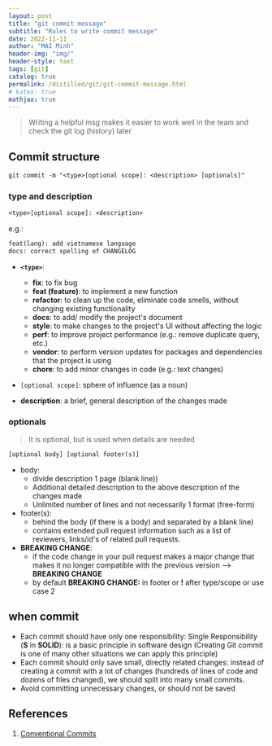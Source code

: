 ```yaml
---
layout: post
title: "git commit message"
subtitle: "Rules to write commit message"
date: 2022-11-11
author: "MAI Minh"
header-img: "img/"
header-style: text
tags: [git]
catalog: true
permalink: /distilled/git/git-commit-message.html
# katex: true
mathjax: true
---
```


> Writing a helpful msg makes it easier to work well in the team and check the git log (history) later

## Commit structure

```txt
git commit -m "<type>[optional scope]: <description> [optionals]"
```

### type and description

```txt
<type>[optional scope]: <description>
```

e.g.:
```txt
feat(lang): add vietnamese language
docs: correct spelling of CHANGELOG
```

- **`<type>`**:
    - **fix**: to fix bug
    - **feat (feature)**: to implement a new function
    - **refactor**: to clean up the code, eliminate code smells, without changing existing functionality
    - **docs**: to add/ modify the project's document
    - **style**: to make changes to the project's UI without affecting the logic
    - **perf**: to improve project performance (e.g.: remove duplicate query, etc.)
    - **vendor**: to perform version updates for packages and dependencies that the project is using
    - **chore**: to add minor changes in code (e.g.: text changes)
- `[optional scope]`: sphere of influence (as a noun)

- **description**: a brief, general description of the changes made
    
### optionals

> It is optional, but is used when details are needed

```txt
[optional body] [optional footer(s)]
```

- body:
    - divide description 1 page (blank line))
    - Additional detailed description to the above description of the changes made
    - Unlimited number of lines and not necessarily 1 format (free-form)
- footer(s):
    - behind the body (if there is a body) and separated by a blank line)
    - contains extended pull request information such as a list of reviewers, links/id's of related pull requests.
- **BREAKING CHANGE**:
    - if the code change in your pull request makes a major change that makes it no longer compatible with the previous version --> **BREAKING CHANGE**
    - by default **BREAKING CHANGE:** in footer or **!** after type/scope or use case 2

## when commit

- Each commit should have only one responsibility: Single Responsibility (**S** in **SOLID**): is a basic principle in software design (Creating Git commit is one of many other situations we can apply this principle)
- Each commit should only save small, directly related changes: instead of creating a commit with a lot of changes (hundreds of lines of code and dozens of files changed), we should split into many small commits.
- Avoid committing unnecessary changes, or should not be saved


## References
1. [Conventional Commits](https://www.conventionalcommits.org/en/v1.0.0/?fbclid=IwAR1XtGOTAJk-w8aEq3v983ooN1jNsrspzLJXn-kY3xZmqWkOxbIPBs7bgTc)